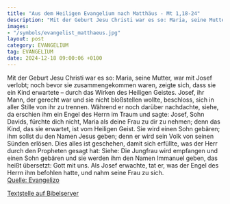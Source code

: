 ```yaml
---
title: "Aus dem Heiligen Evangelium nach Matthäus - Mt 1,18-24"
description: "Mit der Geburt Jesu Christi war es so: Maria, seine Mutter, war mit Josef verlobt; noch bevor sie zusammengekommen waren, zeigte sich, dass sie ein Kind erwartete – durch das Wirken des Heiligen Geistes. Josef, ihr Mann, der gerecht war und sie nicht bloßstellen wollte, beschloss...."
images:
- "/symbols/evangelist_matthaeus.jpg"
layout: post
category: EVANGELIUM
tag: EVANGELIUM
date: 2024-12-18 09:00:06 +0100
---
```

Mit der Geburt Jesu Christi war es so: Maria, seine Mutter, war mit Josef verlobt; noch bevor sie zusammengekommen waren, zeigte sich, dass sie ein Kind erwartete – durch das Wirken des Heiligen Geistes.
Josef, ihr Mann, der gerecht war und sie nicht bloßstellen wollte, beschloss, sich in aller Stille von ihr zu trennen.<!--more-->
Während er noch darüber nachdachte, siehe, da erschien ihm ein Engel des Herrn im Traum und sagte: Josef, Sohn Davids, fürchte dich nicht, Maria als deine Frau zu dir zu nehmen; denn das Kind, das sie erwartet, ist vom Heiligen Geist.
Sie wird einen Sohn gebären; ihm sollst du den Namen Jesus geben; denn er wird sein Volk von seinen Sünden erlösen.
Dies alles ist geschehen, damit sich erfüllte, was der Herr durch den Propheten gesagt hat:
Siehe: Die Jungfrau wird empfangen und einen Sohn gebären und sie werden ihm den Namen Immanuel geben, das heißt übersetzt: Gott mit uns.
Als Josef erwachte, tat er, was der Engel des Herrn ihm befohlen hatte, und nahm seine Frau zu sich.<br>
[Quelle: Evangelizo](https://evangeliumtagfuertag.org/DE/gospel)

[Textstelle auf Bibelserver](https://www.bibleserver.com/EU/Matthäus1,18-24)
